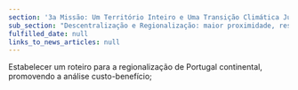 ```yaml
---
section: '3a Missão: Um Território Inteiro e Uma Transição Climática Justa'
sub_section: "Descentralização e Regionalização: maior proximidade, responsabilidade e eficiência"
fulfilled_date: null
links_to_news_articles: null
---
```


Estabelecer um roteiro para a regionalização de Portugal continental, promovendo a análise custo-benefício;